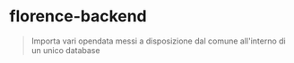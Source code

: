 # florence-backend

> Importa vari opendata messi a disposizione dal comune all'interno di un unico database